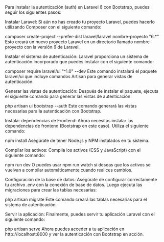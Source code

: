 Para instalar la autenticación (auth) en Laravel 6 con Bootstrap, puedes seguir los siguientes pasos:

Instalar Laravel:
Si aún no has creado tu proyecto Laravel, puedes hacerlo utilizando Composer con el siguiente comando:

composer create-project --prefer-dist laravel/laravel nombre-proyecto "6.*"
Esto creará un nuevo proyecto Laravel en un directorio llamado nombre-proyecto con la versión 6 de Laravel.

Instalar el sistema de autenticación:
Laravel proporciona un sistema de autenticación incorporado que puedes instalar con el siguiente comando:

composer require laravel/ui "^1.0" --dev
Este comando instalará el paquete laravel/ui que incluye comandos Artisan para generar vistas de autenticación.

Generar las vistas de autenticación:
Después de instalar el paquete, ejecuta el siguiente comando para generar las vistas de autenticación:

php artisan ui bootstrap --auth
Este comando generará las vistas necesarias para la autenticación con Bootstrap.

Instalar dependencias de Frontend:
Ahora necesitas instalar las dependencias de frontend (Bootstrap en este caso). Utiliza el siguiente comando:

npm install
Asegúrate de tener Node.js y NPM instalados en tu sistema.

Compilar los activos:
Compila los activos (CSS y JavaScript) con el siguiente comando:

npm run dev
O puedes usar npm run watch si deseas que los activos se vuelvan a compilar automáticamente cuando realices cambios.

Configuración de la base de datos:
Asegúrate de configurar correctamente tu archivo .env con la conexión de base de datos. Luego ejecuta las migraciones para crear las tablas necesarias:

php artisan migrate
Este comando creará las tablas necesarias para el sistema de autenticación.

Servir la aplicación:
Finalmente, puedes servir tu aplicación Laravel con el siguiente comando:

php artisan serve
Ahora puedes acceder a tu aplicación en http://localhost:8000 y ver la autenticación con Bootstrap en acción.